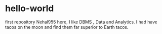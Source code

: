 # hello-world
first repository
Nehal955 here, I like DBMS , Data and Analytics.
I had have tacos on the moon and find them far superior to Earth tacos.
